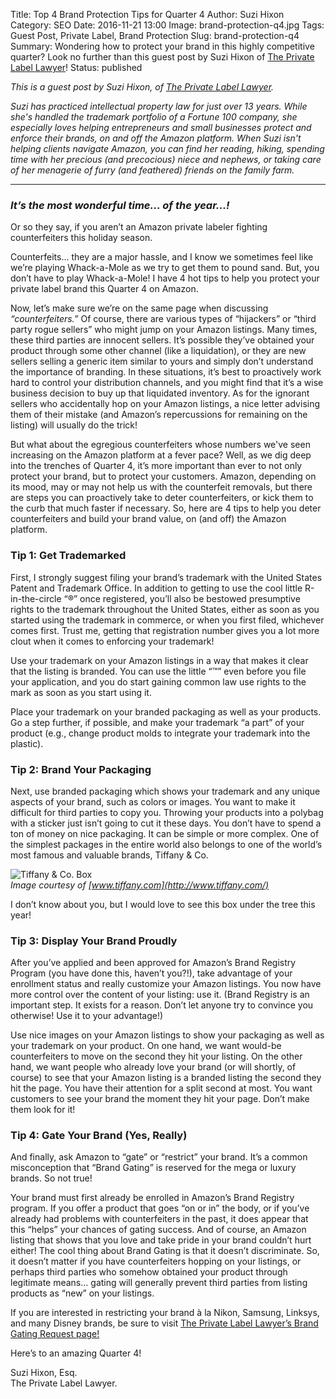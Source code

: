 Title: Top 4 Brand Protection Tips for Quarter 4
Author: Suzi Hixon
Category: SEO
Date: 2016-11-21 13:00
Image: brand-protection-q4.jpg
Tags: Guest Post, Private Label, Brand Protection
Slug: brand-protection-q4
Summary: Wondering how to protect your brand in this highly competitive quarter? Look no further than this guest post by Suzi Hixon of [The Private Label Lawyer](https://www.theprivatelabellawyer.com/)!
Status: published

*This is a guest post by Suzi Hixon, of [The Private Label Lawyer](https://www.theprivatelabellawyer.com/).*

*Suzi has practiced intellectual property law for just over 13 years. While she's handled the trademark portfolio of a Fortune 100 company, she especially loves helping entrepreneurs and small businesses protect and enforce their brands, on and off the Amazon platform. When Suzi isn't helping clients navigate Amazon, you can find her reading, hiking, spending time with her precious (and precocious) niece and nephews, or taking care of her menagerie of furry (and feathered) friends on the family farm.* 

---

### *It’s the most wonderful time... of the year...!*

Or so they say, if you aren’t an Amazon private labeler fighting counterfeiters this holiday season.

Counterfeits... they are a major hassle, and I know we sometimes feel like we’re playing Whack-a-Mole as we try to get them to pound sand. But, you don’t have to play Whack-a-Mole! I have 4 hot tips to help you protect your private label brand this Quarter 4 on Amazon. 

Now, let’s make sure we’re on the same page when discussing *“counterfeiters.”* Of course, there are various types of “hijackers” or “third party rogue sellers” who might jump on your Amazon listings. Many times, these third parties are innocent sellers. It’s possible they’ve obtained your product through some other channel (like a liquidation), or they are new sellers selling a generic item similar to yours and simply don’t understand the importance of branding. In these situations, it’s best to proactively work hard to control your distribution channels, and you might find that it’s a wise business decision to buy up that liquidated inventory. As for the ignorant sellers who accidentally hop on your Amazon listings, a nice letter advising them of their mistake (and Amazon’s repercussions for remaining on the listing) will usually do the trick!

But what about the egregious counterfeiters whose numbers we've seen increasing on the Amazon platform at a fever pace? Well, as we dig deep into the trenches of Quarter 4, it’s more important than ever to not only protect your brand, but to protect your customers. Amazon, depending on its mood, may or may not help us with the counterfeit removals, but there are steps you can proactively take to deter counterfeiters, or kick them to the curb that much faster if necessary. So, here are 4 tips to help you deter counterfeiters and build your brand value, on (and off) the Amazon platform.

### Tip 1: Get Trademarked

First, I strongly suggest filing your brand’s trademark with the United States Patent and Trademark Office. In addition to getting to use the cool little R-in-the-circle “®” once registered, you’ll also be bestowed presumptive rights to the trademark throughout the United States, either as soon as you started using the trademark in commerce, or when you first filed, whichever comes first. Trust me, getting that registration number gives you a lot more clout when it comes to enforcing your trademark! 

Use your trademark on your Amazon listings in a way that makes it clear that the listing is branded. You can use the little “™” even before you file your application, and you do start gaining common law use rights to the mark as soon as you start using it. 

Place your trademark on your branded packaging as well as your products. Go a step further, if possible, and make your trademark “a part” of your product (e.g., change product molds to integrate your trademark into the plastic).

### Tip 2: Brand Your Packaging

Next, use branded packaging which shows your trademark and any unique aspects of your brand, such as colors or images. You want to make it difficult for third parties to copy you. Throwing  your products into a polybag with a sticker just isn’t going to cut it these days. You don’t have to spend a ton of money on nice packaging. It can be simple or more complex. One of the simplest packages in the entire world also belongs to one of the world’s most famous and valuable brands, Tiffany & Co.

![Tiffany & Co. Box](/images/blog/2016/11/tiffany-and-co.jpg)  
*Image courtesy of [www.tiffany.com](http://www.tiffany.com/)*

I don’t know about you, but I would love to see this box under the tree this year!

### Tip 3: Display Your Brand Proudly

After you’ve applied and been approved for Amazon’s Brand Registry Program (you have done this, haven’t you?!), take advantage of your enrollment status and really customize your Amazon listings. You now have more control over the content of your listing: use it. (Brand Registry is an important step. It exists for a reason. Don’t let anyone try to convince you otherwise! Use it to your advantage!)

Use nice images on your Amazon listings to show your packaging as well as your trademark on your product. On one hand, we want would-be counterfeiters to move on the second they hit your listing. On the other hand, we want people who already love your brand (or will shortly, of course) to see that your Amazon listing is a branded listing the second they hit the page. You have their attention for a split second at most. You want customers to see your brand the moment they hit your page. Don’t make them look for it!

### Tip 4: Gate Your Brand (Yes, Really)

And finally, ask Amazon to “gate” or “restrict” your brand. It’s a common misconception that “Brand Gating” is reserved for the mega or luxury brands. So not true!

Your brand must first already be enrolled in Amazon’s Brand Registry program. If you offer a product that goes “on or in” the body, or if you’ve already had problems with counterfeiters in the past, it does appear that this “helps” your chances of gating success. And of course, an Amazon listing that shows that you love and take pride in your brand couldn’t hurt either! The cool thing about Brand Gating is that it doesn’t discriminate. So, it doesn’t matter if you have counterfeiters hopping on your listings, or perhaps third parties who somehow obtained your product through legitimate means... gating will generally prevent third parties from listing products as “new” on your listings. 

If you are interested in restricting your brand à la Nikon, Samsung, Linksys, and many Disney brands, be sure to visit [The Private Label Lawyer’s Brand Gating Request page!](http://www.theprivatelabellawyer.com/store/JCcj5WMT) 

Here’s to an amazing Quarter 4!

Suzi Hixon, Esq.  
The Private Label Lawyer. 

